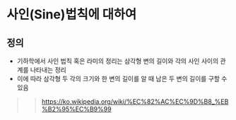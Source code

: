 사인(Sine)법칙에 대하여
=====
정의
---
- 기하학에서 사인 법칙 혹은 라미의 정리는 삼각형 변의 길이와 각의 사인 사이의 관계를 나타내는 정리
- 이에 따라 삼각형 두 각의 크기와 한 변의 길이를 알 때 남은 두 변의 길이를 구할 수 있음
>> https://ko.wikipedia.org/wiki/%EC%82%AC%EC%9D%B8_%EB%B2%95%EC%B9%99

